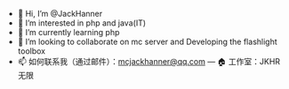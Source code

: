 - 👋 Hi, I’m @JackHanner
- 👀 I’m interested in php and java(IT)
- 🌱 I’m currently learning php
- 💞️ I’m looking to collaborate on mc server and Developing the flashlight toolbox
- 📫 如何联系我（通过邮件）：mcjackhanner@qq.com
— 🏠 工作室：JKHR无限

<!---
JackHanner/JackHanner is a ✨ special ✨ repository because its `README.md` (this file) appears on your GitHub profile.
You can click the Preview link to take a look at your changes.
--->
